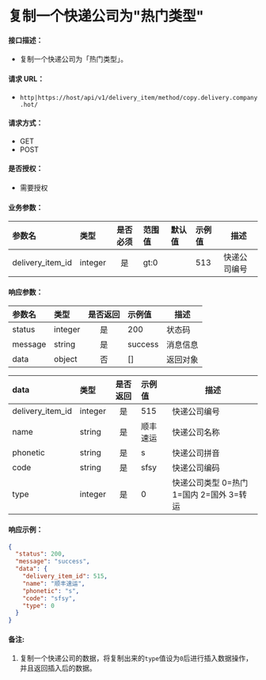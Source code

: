 # 复制一个快递公司为"热门类型"

#### 接口描述：
- 复制一个快递公司为「热门类型」。

#### 请求 URL：
- `http|https://host/api/v1/delivery_item/method/copy.delivery.company.hot/`

#### 请求方式：
- GET
- POST

#### 是否授权：
- 需要授权

#### 业务参数：
|参数名|类型|是否必须|范围值|默认值|示例值|描述|
|:----|:---|:---:|:-----|:-----|:-----|-----|
|delivery_item_id |integer |是 |gt:0 | |513 |快递公司编号 |

#### 响应参数：
|参数名|类型|是否返回|示例值|描述|
|:-----|:-----|:---:|:-----|-----|
|status |integer |是 |200 |状态码 |
|message |string |是 |success |消息信息 |
|data |object |否 |[] |返回对象 |

|data|类型|是否返回|示例值|描述|
|:-----|:-----|:---:|:-----|-----|
|delivery_item_id |integer |是 |515 |快递公司编号 |
|name |string |是 |顺丰速运 |快递公司名称 |
|phonetic |string |是 |s |快递公司拼音 |
|code |string |是 |sfsy |快递公司编码 |
|type |integer |是 |0 |快递公司类型 0=热门 1=国内 2=国外 3=转运 |

#### 响应示例：
```json
{
  "status": 200,
  "message": "success",
  "data": {
    "delivery_item_id": 515,
    "name": "顺丰速运",
    "phonetic": "s",
    "code": "sfsy",
    "type": 0
  }
}
```

#### 备注:
1. 复制一个快递公司的数据，将复制出来的`type`值设为`0`后进行插入数据操作，并且返回插入后的数据。